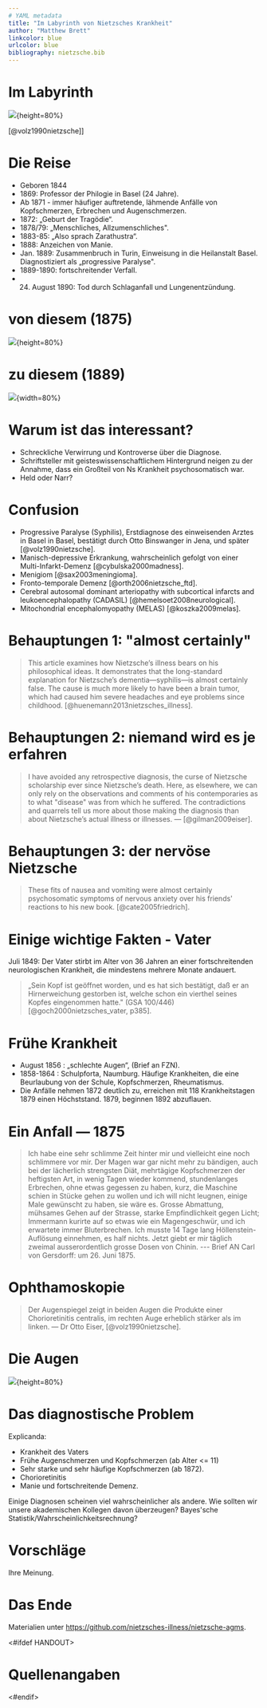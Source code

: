 ```yaml
---
# YAML metadata
title: "Im Labyrinth von Nietzsches Krankheit"
author: "Matthew Brett"
linkcolor: blue
urlcolor: blue
bibliography: nietzsche.bib
---
```


# Im Labyrinth

![](images/nlk_cover.jpg){height=80%}

[@volz1990nietzsche]]

# Die Reise

* Geboren 1844
* 1869: Professor der Philogie in Basel (24 Jahre).
* Ab 1871 - immer häufiger auftretende, lähmende Anfälle von Kopfschmerzen,
  Erbrechen und Augenschmerzen.
* 1872: „Geburt der Tragödie“.
* 1878/79: „Menschliches, Allzumenschliches".
* 1883-85: „Also sprach Zarathustra“.
* 1888: Anzeichen von Manie.
* Jan. 1889: Zusammenbruch in Turin, Einweisung in die Heilanstalt Basel.
  Diagnostiziert als „progressive Paralyse".
* 1889-1890: fortschreitender Verfall.
* 24. August 1890: Tod durch Schlaganfall und Lungenentzündung.

<!---
# Journey

* Born 1844
* 1869: Professor of philogy at Basel (age 24).
* From 1871 — increasingly frequent, debilitating attacks of headaches,
  vomiting and eye pain.
* 1872: "Birth of Tragegy".
* 1878/79: "Human all too human".
* 1883-85: "Thus Spoke Zarathustra".
* 1888: signs of mania.
* Jan 1889: collapse in Turin, admitted to Basel asylum.  Diagnosed as
  "progressive paralysis".
* 1889-1890: progressive decline.
* 24 August 1890: death from stroke, pneumonia.
-->

# von diesem (1875)

![](images/n_hartmann_1875.jpg){height=80%}

# zu diesem (1889)

![](images/n_olde_1899.jpg){width=80%}

# Warum ist das interessant?

* Schreckliche Verwirrung und Kontroverse über die Diagnose.
* Schriftsteller mit geisteswissenschaftlichem Hintergrund neigen zu der
  Annahme, dass ein Großteil von Ns Krankheit psychosomatisch war.
* Held oder Narr?

# Confusion


* Progressive Paralyse (Syphilis), Erstdiagnose des einweisenden Arztes in
  Basel in Basel, bestätigt durch Otto Binswanger in Jena, und später
  [@volz1990nietzsche].
* Manisch-depressive Erkrankung, wahrscheinlich gefolgt von einer
  Multi-Infarkt-Demenz [@cybulska2000madness].
* Menigiom [@sax2003meningioma].
* Fronto-temporale Demenz [@orth2006nietzsche_ftd].
* Cerebral autosomal dominant arteriopathy with subcortical infarcts and
  leukoencephalopathy (CADASIL) [@hemelsoet2008neurological].
* Mitochondrial encephalomyopathy (MELAS) [@koszka2009melas].

# Behauptungen 1: "almost certainly"

> This article examines how Nietzsche’s illness bears on his philosophical
ideas. It demonstrates that the long-standard explanation for Nietzsche’s
dementia—syphilis—is almost certainly false. The cause is much more likely to
have been a brain tumor, which had caused him severe headaches and eye problems
since childhood. [@huenemann2013nietzsches_illness].

# Behauptungen 2: niemand wird es je erfahren

> I have avoided any retrospective diagnosis, the curse of Nietzsche
scholarship ever since Nietzsche’s death. Here, as elsewhere, we can only rely
on the observations and comments of his contemporaries as to what "disease" was
from which he suffered. The contradictions and quarrels tell us more about
those making the diagnosis than about Nietzsche’s actual illness or illnesses.
— [@gilman2009eiser].

# Behauptungen 3: der nervöse Nietzsche

> These fits of nausea and vomiting were almost certainly psychosomatic
symptoms of nervous anxiety over his friends' reactions to his new book.
[@cate2005friedrich].

# Einige wichtige Fakten - Vater

Juli 1849: Der Vater stirbt im Alter von 36 Jahren an einer fortschreitenden
neurologischen Krankheit, die mindestens mehrere Monate andauert.

> „Sein Kopf ist geöffnet worden, und es hat sich bestätigt, daß er an
Hirnerweichung gestorben ist, welche schon ein vierthel seines Kopfes
eingenommen hatte." (GSA 100/446) [@goch2000nietzsches_vater, p385].

# Frühe Krankheit

* August 1856 : „schlechte Augen“, (Brief an FZN).
* 1858-1864 : Schulpforta, Naumburg. Häufige Krankheiten, die eine Beurlaubung
  von der Schule, Kopfschmerzen, Rheumatismus.
* Die Anfälle nehmen 1872 deutlich zu, erreichen mit 118 Krankheitstagen 1879
  einen Höchststand. 1879, beginnen 1892 abzuflauen.

# Ein Anfall — 1875

> Ich habe eine sehr schlimme Zeit hinter mir und vielleicht eine noch
schlimmere vor mir. Der Magen war gar nicht mehr zu bändigen, auch bei der
lächerlich strengsten Diät, mehrtägige Kopfschmerzen der heftigsten Art, in
wenig Tagen wieder kommend, stundenlanges Erbrechen, ohne etwas gegessen zu
haben, kurz, die Maschine schien in Stücke gehen zu wollen und ich will nicht
leugnen, einige Male gewünscht zu haben, sie wäre es. Grosse Abmattung,
mühsames Gehen auf der Strasse, starke Empfindlichkeit gegen Licht; Immermann
kurirte auf so etwas wie ein Magengeschwür, und ich erwartete immer
Bluterbrechen. Ich musste 14 Tage lang Höllenstein-Auflösung einnehmen, es
half nichts. Jetzt giebt er mir täglich zweimal ausserordentlich grosse Dosen
von Chinin. --- Brief AN Carl von Gersdorff: um 26. Juni 1875.

# Ophthamoskopie

> Der Augenspiegel zeigt in beiden Augen die Produkte einer Chorioretinitis
centralis, im rechten Auge erheblich stärker als im linken. — Dr Otto Eiser,
[@volz1990nietzsche].

# Die Augen

![](images/n_hartmann_1875.jpg){height=80%}

# Das diagnostische Problem

Explicanda:

* Krankheit des Vaters
* Frühe Augenschmerzen und Kopfschmerzen (ab Alter <= 11)
* Sehr starke und sehr häufige Kopfschmerzen (ab 1872).
* Chorioretinitis
* Manie und fortschreitende Demenz.

Einige Diagnosen scheinen viel wahrscheinlicher als andere. Wie sollten wir
unsere akademischen Kollegen davon überzeugen? Bayes'sche
Statistik/Wahrscheinlichkeitsrechnung?

# Vorschläge

Ihre Meinung.

# Das Ende

Materialien unter <https://github.com/nietzsches-illness/nietzsche-agms>.

<#ifdef HANDOUT>
# Quellenangaben
<#endif>
